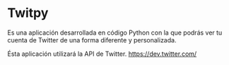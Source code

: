 Twitpy
======
Es una aplicación desarrollada en código Python con la que podrás ver tu cuenta de Twitter de una forma diferente y personalizada.

Ésta aplicación utilizará la API de Twitter. https://dev.twitter.com/